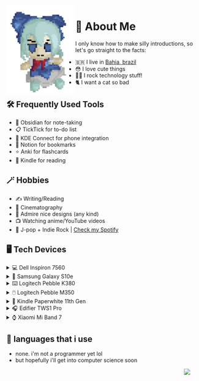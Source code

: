  <img align="left" width="180" src="https://github.com/felipe-juan/felipe-juan/blob/main/assets/fumo%20pixels.gif">

# 💾 About Me
I only know how to make silly introductions, so let's go straight to the facts:
* 🇧🇷 I live in [Bahia, brazil](https://pt.wikipedia.org/wiki/Bahia)
* 😳 I love cute things
* 👨‍💻 I rock technology stuff!
* 🐈 I want a cat so bad


## 🛠️ Frequently Used Tools
* 📝 Obsidian for note-taking
* 📋 TickTick for to-do list
* 📲 KDE Connect for phone integration
* 🔖 Notion for bookmarks
* ⭐ Anki for flashcards
* 📖 Kindle for reading

## 🪄 Hobbies
* ✍ Writing/Reading
* 🎥 Cinematography
* 🎨 Admire nice designs (any kind)
* 📺 Watching anime/YouTube videos
* 🎵 J-pop + Indie Rock | [Check my Spotify](https://open.spotify.com/user/jawj49qinebgdkt15jgo6lz6c)

## 🖥️ Tech Devices
<details>
ㅤ<summary>💻 Dell Inspiron 7560</summary>
 
  <img width="400" src="https://github.com/felipe-juan/felipe-juan/blob/main/assets/dell%20inspiron%207560.png">
  
 * **CPU:** Intel Core i5-7200U
 * **GPU:** Nvidia GeForce 940MX 4GB
 * **RAM:** 16gb DDR4 (2x 8GB 2133mHz)
 * **Display:** 15,6" / 1080p / IPS
 * **OS:** Windows 11 Enterprise + Arch linux (GNOME)

</details>

<details>
ㅤ<summary>📱 Samsung Galaxy S10e</summary>
 
 <img width="400" src="https://github.com/felipe-juan/felipe-juan/blob/main/assets/galaxy%20s10e.png">
</details>

<details>
ㅤ<summary>⌨️ Logitech Pebble K380</summary>
 
  <img width="400" src="https://github.com/felipe-juan/felipe-juan/blob/main/assets/logitech%20k380.png">
</details>

<details>
ㅤ<summary>🖱️ Logitech Pebble M350</summary>
 
  <img width="400" src="https://github.com/felipe-juan/felipe-juan/blob/main/assets/logitech%20pebble.png">
 </details>

<details>
ㅤ<summary>📕 Kindle Paperwhite 11th Gen</summary>

  <img width="600" src="https://github.com/felipe-juan/felipe-juan/blob/main/assets/kindle%201.png">
   <img width="400" src="https://github.com/felipe-juan/felipe-juan/blob/main/assets/kindle%202.png">
</details>

<details>
ㅤ<summary>🎧 Edifier TWS1 Pro</summary></summary>

  <img width="250" src="https://github.com/felipe-juan/felipe-juan/blob/main/assets/edifier%20tws1%20pro.png">
</details>

<details>
ㅤ<summary>⌚ Xiaomi Mi Band 7</summary>

 <img width="300" src="https://github.com/felipe-juan/felipe-juan/blob/main/assets/mi%20band%207.png"> 
</details>

## 🤌 languages that i use
* none. i'm not a programmer yet lol
* but hopefully i'll get into computer science soon
 <img align="right" width="40" src="https://upload.wikimedia.org/wikipedia/en/f/fd/Pusheen_the_Cat.png">


